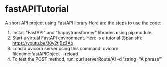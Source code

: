 # fastAPITutorial
A short API project using FastAPI library
Here are the steps to use the code:
1. Install "FastAPI" and "happytransformer" libraries using pip module.
2. Start a virtual FastAPI environment. Here is a tutorial (Spanish): https://youtu.be/J0y2tjBz2Ao
3. Load a uvicorn server using this command: uvicorn filename:fastAPIObject --reload
4. To test the POST method, run: curl serverRoute/AI -d 'string="A phrase"'
